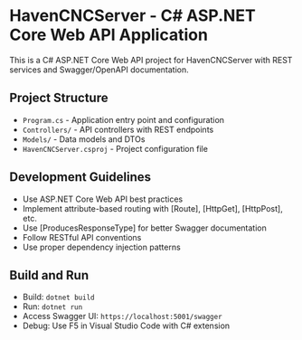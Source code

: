 # HavenCNCServer - C# ASP.NET Core Web API Application

This is a C# ASP.NET Core Web API project for HavenCNCServer with REST services and Swagger/OpenAPI documentation.

## Project Structure
- `Program.cs` - Application entry point and configuration
- `Controllers/` - API controllers with REST endpoints
- `Models/` - Data models and DTOs
- `HavenCNCServer.csproj` - Project configuration file

## Development Guidelines
- Use ASP.NET Core Web API best practices
- Implement attribute-based routing with [Route], [HttpGet], [HttpPost], etc.
- Use [ProducesResponseType] for better Swagger documentation
- Follow RESTful API conventions
- Use proper dependency injection patterns

## Build and Run
- Build: `dotnet build`
- Run: `dotnet run`
- Access Swagger UI: `https://localhost:5001/swagger`
- Debug: Use F5 in Visual Studio Code with C# extension
